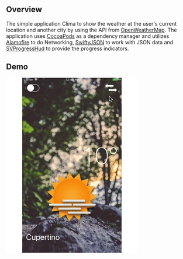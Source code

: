 ## Overview

The simple application Clima to show the weather at the user's current location and another city by using the API from [OpenWeatherMap](https://openweathermap.org/). The application uses [CocoaPods](https://cocoapods.org/) as a dependency manager and utilizes [Alamofire](https://github.com/Alamofire/Alamofire) to do Networking, [SwiftyJSON](https://github.com/SwiftyJSON/SwiftyJSON) to work with JSON data and [SVProgressHud](https://github.com/SVProgressHUD/SVProgressHUD) to provide the progress indicators.

## Demo

![Clima](../Images/Clima.gif)


